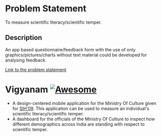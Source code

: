 # Problem Statement

To measure scientific literacy/scientific temper.

## Description

An app based questionnaire/feedback form with the use of only graphics/pictures/charts without text material could be developed for analysing feedback. 

[Link to the problem statement](https://www.youtube.com/watch?v=n7hL-gRhAcU&featur=)

# Vigyanam [![Awesome](https://cdn.rawgit.com/sindresorhus/awesome/d7305f38d29fed78fa85652e3a63e154dd8e8829/media/badge.svg)](https://github.com/sindresorhus/awesome)
- A design-centered mobile application for the Ministry Of Culture given for [SIH'09](https://www.sih.gov.in/sih2019). This application can be used to measure an individual's scientific literacy/scientific temper.
- A dashboard for the officials of the Ministry Of Culture to inspect how different demographics across India are standing with respect to scientific temper.
